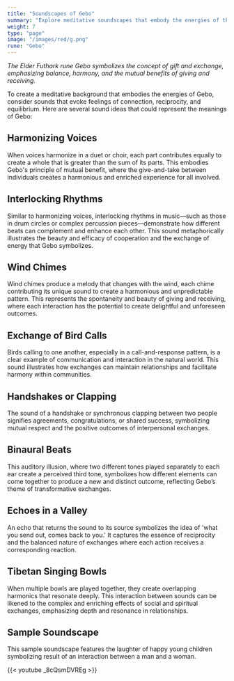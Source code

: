 ```yaml
---
title: "Soundscapes of Gebo"
summary: "Explore meditative soundscapes that embody the energies of the rune Gebo, evoking feelings of connection, reciprocity, and equilibrium. Enhance your meditation with harmonizing voices, interlocking rhythms, and the melody of wind chimes. Experience the exchange of bird calls, the sound of handshakes or clapping, and the auditory illusion of binaural beats. Let echoes in a valley and the resonance of Tibetan singing bowls symbolize the balanced and transformative nature of exchanges, capturing the essence of Gebo's themes of mutual benefit and harmonious interaction."
weight: 7
type: "page"
image: "/images/red/g.png"
rune: "Gebo"
---
```


*The Elder Futhark rune Gebo symbolizes the concept of gift and exchange, emphasizing balance, harmony, and the mutual benefits of giving and receiving.*

To create a meditative background that embodies the energies of Gebo, consider sounds that evoke feelings of connection, reciprocity, and equilibrium. Here are several sound ideas that could represent the meanings of Gebo:

## Harmonizing Voices

When voices harmonize in a duet or choir, each part contributes equally to create a whole that is greater than the sum of its parts. This embodies Gebo's principle of mutual benefit, where the give-and-take between individuals creates a harmonious and enriched experience for all involved.

## Interlocking Rhythms

Similar to harmonizing voices, interlocking rhythms in music—such as those in drum circles or complex percussion pieces—demonstrate how different beats can complement and enhance each other. This sound metaphorically illustrates the beauty and efficacy of cooperation and the exchange of energy that Gebo symbolizes.

## Wind Chimes

Wind chimes produce a melody that changes with the wind, each chime contributing its unique sound to create a harmonious and unpredictable pattern. This represents the spontaneity and beauty of giving and receiving, where each interaction has the potential to create delightful and unforeseen outcomes.

## Exchange of Bird Calls

Birds calling to one another, especially in a call-and-response pattern, is a clear example of communication and interaction in the natural world. This sound illustrates how exchanges can maintain relationships and facilitate harmony within communities.

## Handshakes or Clapping

The sound of a handshake or synchronous clapping between two people signifies agreements, congratulations, or shared success, symbolizing mutual respect and the positive outcomes of interpersonal exchanges.

## Binaural Beats

This auditory illusion, where two different tones played separately to each ear create a perceived third tone, symbolizes how different elements can come together to produce a new and distinct outcome, reflecting Gebo’s theme of transformative exchanges.

## Echoes in a Valley

An echo that returns the sound to its source symbolizes the idea of 'what you send out, comes back to you.' It captures the essence of reciprocity and the balanced nature of exchanges where each action receives a corresponding reaction.

## Tibetan Singing Bowls

When multiple bowls are played together, they create overlapping harmonics that resonate deeply. This interaction between sounds can be likened to the complex and enriching effects of social and spiritual exchanges, emphasizing depth and resonance in relationships.

## Sample Soundscape

This sample soundscape features the laughter of happy young children symbolizing result of an interaction between a man and a woman.

{{< youtube _8cQsmDVREg >}}
